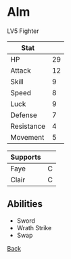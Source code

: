 # Alm

LV5 Fighter

| Stat       | <!-- --> |
| ---------- | -------- |
| HP         | 29       |
| Attack     | 12       |
| Skill      | 9        |
| Speed      | 8        |
| Luck       | 9        |
| Defense    | 7        |
| Resistance | 4        |
| Movement   | 5        |

| Supports | <!-- --> |
| -------- | -------- |
| Faye     | C        |
| Clair    | C        |

## Abilities

- Sword
- Wrath Strike
- Swap

[Back](README.md)

